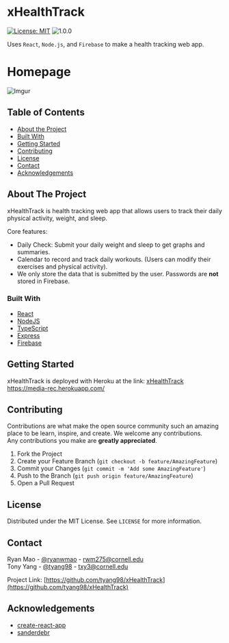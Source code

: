 # xHealthTrack
[![License: MIT](https://img.shields.io/badge/License-MIT-blue.svg)](https://opensource.org/licenses/MIT)
![1.0.0](https://img.shields.io/badge/version-1.0.0-blue.svg)

Uses `React`, `Node.js`, and `Firebase` to make a health tracking web app. 

# Homepage
![Imgur](https://i.imgur.com/ibYiLKm.png)

<!-- TABLE OF CONTENTS -->
## Table of Contents

* [About the Project](#about-the-project)
* [Built With](#built-with)
* [Getting Started](#getting-started)
* [Contributing](#contributing)
* [License](#license)
* [Contact](#contact)
* [Acknowledgements](#acknowledgements)



<!-- ABOUT THE PROJECT -->
## About The Project
xHealthTrack is health tracking web app that allows users to track their daily physical activity, weight, and sleep.

Core features:
* Daily Check: Submit your daily weight and sleep to get graphs and summaries.
* Calendar to record and track daily workouts. (Users can modify their exercises and physical activity).
* We only store the data that is submitted by the user. Passwords are **not** stored in Firebase.

### Built With
* [React](https://reactjs.org/)
* [NodeJS](https://nodejs.org/en/)
* [TypeScript](https://www.typescriptlang.org/)
* [Express](https://expressjs.com/)
* [Firebase](https://firebase.google.com/)

<!-- GETTING STARTED -->
## Getting Started

xHealthTrack is deployed with Heroku at the link:
[xHealthTrack](https://media-rec.herokuapp.com/) <br />
https://media-rec.herokuapp.com/


<!-- CONTRIBUTING -->
## Contributing

Contributions are what make the open source community such an amazing place to be learn, inspire, and create. We welcome any contributions. <br/> 
Any contributions you make are **greatly appreciated**.

1. Fork the Project
2. Create your Feature Branch (`git checkout -b feature/AmazingFeature`)
3. Commit your Changes (`git commit -m 'Add some AmazingFeature'`)
4. Push to the Branch (`git push origin feature/AmazingFeature`)
5. Open a Pull Request

<!-- LICENSE -->
## License

Distributed under the MIT License. See `LICENSE` for more information.

<!-- CONTACT -->
## Contact

Ryan Mao - [@ryanwmao](https://github.com/ryanwmao) - rwm275@cornell.edu <br/>
Tony Yang - [@tyang98](https://github.com/tyang98) - txy3@cornell.edu

Project Link: [https://github.com/tyang98/xHealthTrack](https://github.com/tyang98/xHealthTrack)



<!-- ACKNOWLEDGEMENTS -->
## Acknowledgements
* [create-react-app](https://reactjs.org/docs/create-a-new-react-app.html)
* [sanderdebr](https://dev.to/sanderdebr)



